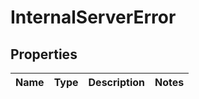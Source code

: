 

# InternalServerError

## Properties

Name | Type | Description | Notes
------------ | ------------- | ------------- | -------------



